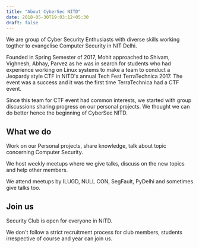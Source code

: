```yaml
---
title: "About CyberSec NITD"
date: 2018-05-30T19:03:12+05:30
draft: false 
---
```


We are group of Cyber Security Enthusiasts with diverse skills working togther to evangelise Computer Security in NIT Delhi.

Founded in Spring Semester of 2017, Mohit approached to Shivam, Vighnesh, Abhay, Parvez as he was in search for students who had experience working on Linux systems to make a team to conduct a Jeopardy style CTF in NITD's annual Tech Fest TerraTechnica 2017. 
The event was a success and it was the first time TerraTechnica had a CTF event. 

Since this team for CTF event had common interests, we started with group discussions sharing progress on our personal projects. We thought we can do better hence the beginning of CyberSec NITD.

## What we do

Work on our Personal projects, share knowledge, talk about topic concerning Computer Security.

We host weekly meetups where we give talks, discuss on the new topics and help other members.

We attend meetups by  ILUGD, NULL CON, SegFault, PyDelhi and sometimes give talks too.

 

## Join us

Security Club is open for everyone in NITD.

We don't follow a strict recruitment process for club members, students irrespective of course and year can join us.


